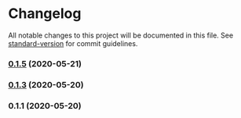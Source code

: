 # Changelog

All notable changes to this project will be documented in this file. See [standard-version](https://github.com/conventional-changelog/standard-version) for commit guidelines.

### [0.1.5](https://github.com/efcmeg/mime-info-stream-parser/compare/v0.1.3...v0.1.5) (2020-05-21)



### [0.1.3](https://github.com/efcmeg/mime-info-stream-parser/compare/v0.1.1...v0.1.3) (2020-05-20)



### 0.1.1 (2020-05-20)
